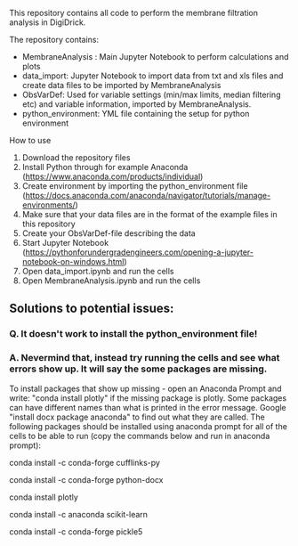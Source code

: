 This repository contains all code to perform the membrane filtration analysis in DigiDrick.

The repository contains:
- MembraneAnalysis : Main Jupyter Notebook to perform calculations and plots
- data_import: Jupyter Notebook to import data from txt and xls files and create data files to be imported by MembraneAnalysis
- ObsVarDef: Used for variable settings (min/max limits, median filtering etc) and variable information, imported by MembraneAnalysis.
- python_environment: YML file containing the setup for python environment

How to use
1. Download the repository files
2. Install Python through for example Anaconda (https://www.anaconda.com/products/individual)
3. Create environment by importing the python_environment file  (https://docs.anaconda.com/anaconda/navigator/tutorials/manage-environments/)
4. Make sure that your data files are in the format of the example files in this repository
5. Create your ObsVarDef-file describing the data
6. Start Jupyter Notebook (https://pythonforundergradengineers.com/opening-a-jupyter-notebook-on-windows.html)
7. Open data_import.ipynb and run the cells
8. Open MembraneAnalysis.ipynb and run the cells


## Solutions to potential issues:
### Q. It doesn't work to install the python_environment file!
### A. Nevermind that, instead try running the cells and see what errors show up. It will say the some packages are missing.
To install packages that show up missing - open an Anaconda Prompt and write: "conda install plotly" if the missing package is plotly.
Some packages can have different names than what is printed in the error message. Google "install docx package anaconda" to find out what they are called.
The following packages should be installed using anaconda prompt for all of the cells to be able to run (copy the commands below and run in anaconda prompt):


conda install -c conda-forge cufflinks-py


conda install -c conda-forge python-docx


conda install plotly


conda install -c anaconda scikit-learn


conda install -c conda-forge pickle5
